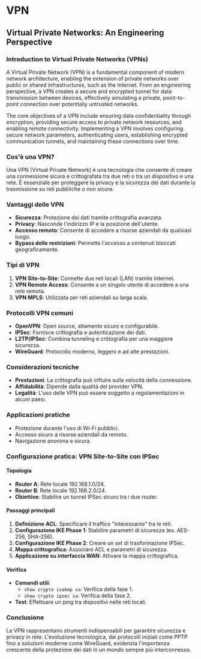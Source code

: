# VPN

## Virtual Private Networks: An Engineering Perspective

### Introduction to Virtual Private Networks (VPNs)

A Virtual Private Network (VPN) is a fundamental component of modern network architecture, enabling the extension of private networks over public or shared infrastructures, such as the Internet. From an engineering perspective, a VPN creates a secure and encrypted tunnel for data transmission between devices, effectively simulating a private, point-to-point connection over potentially untrusted networks.

The core objectives of a VPN include ensuring data confidentiality through encryption, providing secure access to private network resources, and enabling remote connectivity. Implementing a VPN involves configuring secure network parameters, authenticating users, establishing encrypted communication tunnels, and maintaining these connections over time.

### Cos'è una VPN?

Una VPN (Virtual Private Network) è una tecnologia che consente di creare una connessione sicura e crittografata tra due reti o tra un dispositivo e una rete. È essenziale per proteggere la privacy e la sicurezza dei dati durante la trasmissione su reti pubbliche o non sicure.

### Vantaggi delle VPN

- **Sicurezza**: Protezione dei dati tramite crittografia avanzata.
- **Privacy**: Nasconde l'indirizzo IP e la posizione dell'utente.
- **Accesso remoto**: Consente di accedere a risorse aziendali da qualsiasi luogo.
- **Bypass delle restrizioni**: Permette l'accesso a contenuti bloccati geograficamente.

### Tipi di VPN

1. **VPN Site-to-Site**: Connette due reti locali (LAN) tramite Internet.
2. **VPN Remote Access**: Consente a un singolo utente di accedere a una rete remota.
3. **VPN MPLS**: Utilizzata per reti aziendali su larga scala.

### Protocolli VPN comuni

- **OpenVPN**: Open source, altamente sicuro e configurabile.
- **IPSec**: Fornisce crittografia e autenticazione dei dati.
- **L2TP/IPSec**: Combina tunneling e crittografia per una maggiore sicurezza.
- **WireGuard**: Protocollo moderno, leggero e ad alte prestazioni.

### Considerazioni tecniche

- **Prestazioni**: La crittografia può influire sulla velocità della connessione.
- **Affidabilità**: Dipende dalla qualità del provider VPN.
- **Legalità**: L'uso delle VPN può essere soggetto a regolamentazioni in alcuni paesi.

### Applicazioni pratiche

- Protezione durante l'uso di Wi-Fi pubblici.
- Accesso sicuro a risorse aziendali da remoto.
- Navigazione anonima e sicura.

### Configurazione pratica: VPN Site-to-Site con IPSec

#### Topologia

- **Router A**: Rete locale 192.168.1.0/24.
- **Router B**: Rete locale 192.168.2.0/24.
- **Obiettivo**: Stabilire un tunnel IPSec sicuro tra i due router.

#### Passaggi principali

1. **Definizione ACL**: Specificare il traffico "interessante" tra le reti.
2. **Configurazione IKE Phase 1**: Stabilire parametri di sicurezza (es. AES-256, SHA-256).
3. **Configurazione IKE Phase 2**: Creare un set di trasformazione IPSec.
4. **Mappa crittografica**: Associare ACL e parametri di sicurezza.
5. **Applicazione su interfaccia WAN**: Attivare la mappa crittografica.

#### Verifica

- **Comandi utili**:
  - `show crypto isakmp sa`: Verifica della fase 1.
  - `show crypto ipsec sa`: Verifica della fase 2.
- **Test**: Effettuare un ping tra dispositivi nelle reti locali.

### Conclusione

Le VPN rappresentano strumenti indispensabili per garantire sicurezza e privacy in rete. L'evoluzione tecnologica, dai protocolli iniziali come PPTP fino a soluzioni moderne come WireGuard, evidenzia l'importanza crescente della protezione dei dati in un mondo sempre più interconnesso.
